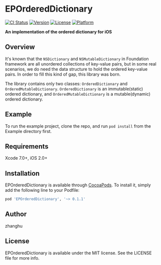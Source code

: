 # EPOrderedDictionary

[![CI Status](http://img.shields.io/travis/zhang-hu/EPOrderedDictionary.svg?style=flat)](https://travis-ci.org/zhang-hu/EPOrderedDictionary)
[![Version](https://img.shields.io/cocoapods/v/EPOrderedDictionary.svg?style=flat)](http://cocoapods.org/pods/EPOrderedDictionary)
[![License](https://img.shields.io/cocoapods/l/EPOrderedDictionary.svg?style=flat)](http://cocoapods.org/pods/EPOrderedDictionary)
[![Platform](https://img.shields.io/cocoapods/p/EPOrderedDictionary.svg?style=flat)](http://cocoapods.org/pods/EPOrderedDictionary)

**An implementation of the ordered dictionary for iOS**

## Overview

It's known that the `NSDictionary` and `NSMutableDictionary` in Foundation framework are all unordered collections of key-value pairs, but in some real scenarios, we do need the data structure to hold the ordered key-value pairs. In order to fill this kind of gap, this library was born.

The library contains only two classes: `OrderedDictionary` and `OrderedMutableDictionary`. `OrderedDictionary` is an immutable(static) ordered dictionary, and `OrderedMutableDictionary` is a mutable(dynamic) ordered dictionary.

## Example

To run the example project, clone the repo, and run `pod install` from the Example directory first.

## Requirements

Xcode 7.0+, iOS 2.0+

## Installation

EPOrderedDictionary is available through [CocoaPods](http://cocoapods.org). To install
it, simply add the following line to your Podfile:

```ruby
pod 'EPOrderedDictionary', '~> 0.1.1'
```

## Author

zhanghu

## License

EPOrderedDictionary is available under the MIT license. See the LICENSE file for more info.
